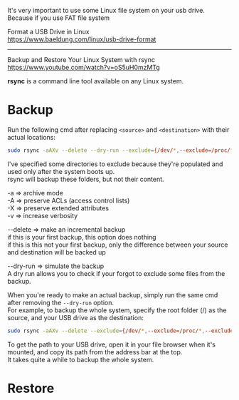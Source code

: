 It's very important to use some Linux file system on your usb drive.  
Because if you use FAT file system

Format a USB Drive in Linux  
https://www.baeldung.com/linux/usb-drive-format

---

Backup and Restore Your Linux System with rsync  
https://www.youtube.com/watch?v=oS5uH0mzMTg  

**rsync** is a command line tool available on any Linux system.  

# Backup

Run the following cmd after replacing `<source>` and `<destination>` with their actual locations:
```bash
sudo rsync -aAXv --delete --dry-run --exclude={/dev/*,--exclude=/proc/*,--exclude=/sys/*,--exclude=/tmp/*,--exclude=/run/*,--exclude=/mnt/*,--exclude=/media/*,--exclude="swapfile",--exclude=/lost+found,--exclude=~/.cache} /<source> /<destination>
```

I've specified some directories to exclude because they're populated and used only after the system boots up.  
rsync will backup these folders, but not their content.  
    
-a => archive mode  
-A => preserve ACLs (access control lists)  
-X => preserve extended attributes  
-v => increase verbosity  

--delete => make an incremental backup  
if this is your first backup, this option does nothing  
if this is this not your first backup, only the difference between your source and destination will be backed up
  
--dry-run => simulate the backup  
 A dry run allows you to check if your forgot to exclude some files from the backup.

When you're ready to make an actual backup, simply run the same cmd after removing the `--dry-run` option.  
For example, to backup the whole system, specify the root folder (/) as the source, and your USB drive as the destination:
```bash
sudo rsync -aAXv --delete --exclude={/dev/*,--exclude=/proc/*,--exclude=/sys/*,--exclude=/tmp/*,--exclude=/run/*,--exclude=/mnt/*,--exclude=/media/*,--exclude="swapfile",--exclude=/lost+found,--exclude=~/.cache} / /run/media/fastoch/BootableBackup/
```

To get the path to your USB drive, open it in your file browser when it's mounted, and copy its path from the address bar at the top.  
It takes quite a while to backup the whole system. 

# Restore


